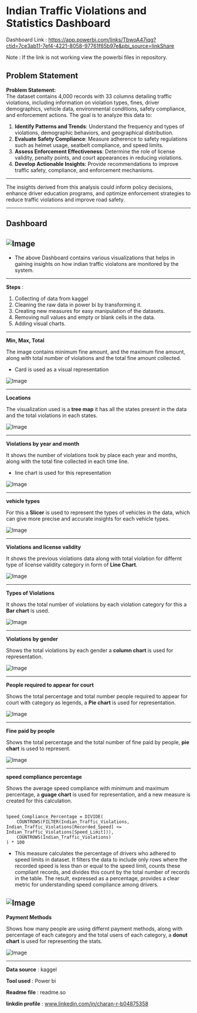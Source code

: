 # Indian Traffic Violations and Statistics Dashboard
Dashboard Link : https://app.powerbi.com/links/TbwoA47iqg?ctid=7ce3ab11-7ef4-4221-8058-97761f65b97e&pbi_source=linkShare

Note : If the link is not working view the powerbi files in repository.
## Problem Statement
**Problem Statement:**  
The dataset contains 4,000 records with 33 columns detailing traffic violations, including information on violation types, fines, driver demographics, vehicle data, environmental conditions, safety compliance, and enforcement actions. The goal is to analyze this data to:

1. **Identify Patterns and Trends**: Understand the frequency and types of violations, demographic behaviors, and geographical distribution.
2. **Evaluate Safety Compliance**: Measure adherence to safety regulations such as helmet usage, seatbelt compliance, and speed limits.
3. **Assess Enforcement Effectiveness**: Determine the role of license validity, penalty points, and court appearances in reducing violations.
4. **Develop Actionable Insights**: Provide recommendations to improve traffic safety, compliance, and enforcement mechanisms.
---

The insights derived from this analysis could inform policy decisions, enhance driver education programs, and optimize enforcement strategies to reduce traffic violations and improve road safety.

---
Dashboard
-
![Image](https://github.com/user-attachments/assets/0b59e9c7-cf85-432d-aedf-835c8afb1e72)
-
* The above Dashboard contains various visualizations that helps in gaining insights on how indian traffic violatons are monitored by the system.
---
**Steps** :

1. Collecting of data from kaggel
2. Cleaning the raw data in power bi by transforming it.
3. Creating new measures for easy manipulation of the datasets.
4. Removing null values and empty or blank cells in the data.
5. Adding visual charts.
---
**Min, Max, Total**

The image contains minimum fine amount, and the maximum fine amount, along with total number of violations and the total fine amount collected.

* Card is used as a visual representation

![Image](https://github.com/user-attachments/assets/6c2fbb3e-a753-4fd4-a62c-456ca984dc35)

---
**Locations**

The visualization used is a **tree map** it has all the states present in the data and the total violations in each states.

![Image](https://github.com/user-attachments/assets/ef87a7dc-1b15-48b2-adc1-7c629db8cc64)

---
**Violations by year and month**

It shows the number of violations took by place each year and months, along with the total fine collected in each time line.

* line chart is used for this representation

![Image](https://github.com/user-attachments/assets/6d620d2a-ab75-4667-900d-c7694b442eac)

---
**vehicle types**

For this a **Slicer** is used to represent the types of vehicles in the data, which can give more precise and accurate insights for each vehicle types.

![Image](https://github.com/user-attachments/assets/14600c26-0823-4771-9c2c-097260306b17)

---
**Violations and license validity**

It shows the previous violations data along with total violation for differnt type of license validity category in form of **Line Chart**.

![Image](https://github.com/user-attachments/assets/5aa3c7a9-5e3f-45eb-9b4c-28d20a3758b7)

---
**Types of Violations**

It shows the total number of violations by each violation category for this a **Bar chart** is used.

![Image](https://github.com/user-attachments/assets/8c9c9045-c4b1-4977-96c3-84f33e492555)

---
**Violations by gender**

Shows the total violations by each gender a **column chart** is used for representation.

![Image](https://github.com/user-attachments/assets/39698137-54e5-4afa-b575-3bf636e69b68)

---
**People required to appear for court**

Shows the total percentage and total number people required to appear for court with category as legends, a **Pie chart** is used for representation.

![Image](https://github.com/user-attachments/assets/78b31935-188d-48bf-a252-3f0c0ac67dd3)

---
**Fine paid by people**

Shows the total percentage and the total number of fine paid by people, **pie chart** is used to represent.

![Image](https://github.com/user-attachments/assets/0ebdedc4-a6bc-4ef9-8df2-e21ce899b834)

---
**speed compliance percentage**

Shows the average speed compliance with minimum and maximum percentage, a **guage chart** is used for representation, and a new measure is created for this calculation.

```http

Speed_Compliance_Percentage = DIVIDE(
    COUNTROWS(FILTER(Indian_Traffic_Violations, Indian_Traffic_Violations[Recorded_Speed] <= Indian_Traffic_Violations[Speed_Limit])),
    COUNTROWS(Indian_Traffic_Violations)
) * 100
```
* This measure calculates the percentage of drivers who adhered to speed limits in dataset. It filters the data to include only rows where the recorded speed is less than or equal to the speed limit, counts these compliant records, and divides this count by the total number of records in the table. The result, expressed as a percentage, provides a clear metric for understanding speed compliance among drivers.

![Image](https://github.com/user-attachments/assets/399fc850-3885-447c-8df2-ba46e53b5ab0)
---
**Payment Methods**

Shows how many people are using differnt payment methods, along with percentage of each category and the total users of each category, a **donut chart** is used for representing the stats.

![Image](https://github.com/user-attachments/assets/9b7bea61-8766-46b1-8132-54846f181eb6)

---
**Data source** :
kaggel

**Tool used** : Power bi

**Readme file** : readme.so

**linkdin profile** : www.linkedin.com/in/charan-r-b04875358
